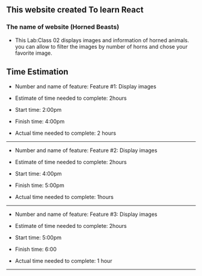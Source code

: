 ## This website created To learn React 
### The name of website (Horned Beasts) 
* This Lab:Class 02 displays images and information of horned animals. you can allow to filter the images by number of horns and chose your favorite image.

## Time Estimation
* Number and name of feature: Feature #1: Display images

* Estimate of time needed to complete: 2hours

* Start time: 2:00pm

* Finish time: 4:00pm

* Actual time needed to complete: 2 hours

-----

* Number and name of feature: Feature #2: Display images

* Estimate of time needed to complete: 2hours

* Start time: 4:00pm

* Finish time: 5:00pm

* Actual time needed to complete: 1hours

-----
* Number and name of feature: Feature #3: Display images

* Estimate of time needed to complete: 2hours

* Start time: 5:00pm

* Finish time: 6:00

* Actual time needed to complete: 1 hour

-----